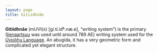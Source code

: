 ```yaml
---
layout: page
title: Gitiidhnâe
---
```


**Gitiidhnâe** (mUVI(x) [gi.ti.idʱ.næ.e], “writing system”) is the primary ([Iienaartsuu](wiki/iienaartsuu) was used until around 789 AE) writing system used for the [U̇vįolıhu Language](wiki/uviolihu_language). An abugida, it has a very geometric form and complicated yet elegant structure.

